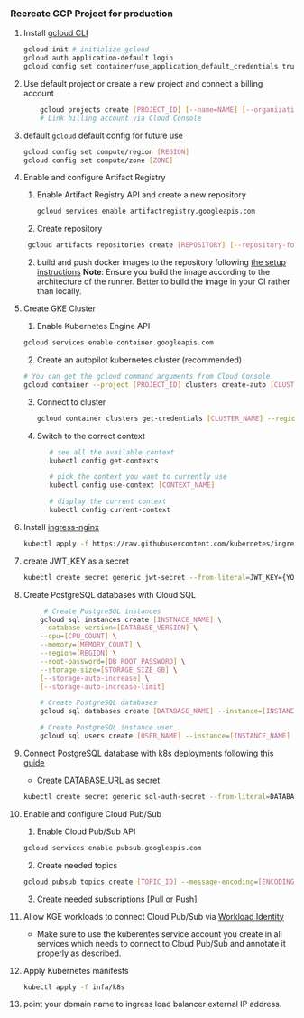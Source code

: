 ### Recreate GCP Project for production

1. Install [gcloud CLI](https://cloud.google.com/sdk/docs/install)

   ```bash
   gcloud init # initialize gcloud
   gcloud auth application-default login
   gcloud config set container/use_application_default_credentials true
   ```

2. Use default project or create a new project and connect a billing account

   ```bash
       gcloud projects create [PROJECT_ID] [--name=NAME] [--organization=ORGANIZATION_ID] [--set-as-default]
       # Link billing account via Cloud Console
   ```

3. default `gcloud` default config for future use

   ```bash
   gcloud config set compute/region [REGION]
   gcloud config set compute/zone [ZONE]
   ```

4. Enable and configure Artifact Registry

   1. Enable Artifact Registry API and create a new repository

      ```bash
      gcloud services enable artifactregistry.googleapis.com
      ```

   2. Create repository

   ```bash
    gcloud artifacts repositories create [REPOSITORY] [--repository-format=FORMAT] [--location=LOCATION]
   ```

   2. build and push docker images to the repository following [the setup instructions](https://cloud.google.com/artifact-registry/docs/docker/pushing-and-pulling)
      **Note**: Ensure you build the image according to the architecture of the runner. Better to build the image in your CI rather than locally.

5. Create GKE Cluster

   1. Enable Kubernetes Engine API

   ```bash
   gcloud services enable container.googleapis.com
   ```

   2. Create an autopilot kubernetes cluster (recommended)

   ```bash
   # You can get the gcloud command arguments from Cloud Console
   gcloud container --project [PROJECT_ID] clusters create-auto [CLUSTER_NAME] --region [REGION] --release-channel [CHANNEL] --network [NETWORK] --subnetwork [SUBNETWORK] --cluster-ipv4-cidr [CLUSTER_IPV4] --services-ipv4-cidr [SERVICES_IPV4]
   ```

   3. Connect to cluster

      ```bash
      gcloud container clusters get-credentials [CLUSTER_NAME] --region [REGION] --project [PROJECT_ID]
      ```

   4. Switch to the correct context

      ```bash
         # see all the available context
         kubectl config get-contexts

         # pick the context you want to currently use
         kubectl config use-context [CONTEXT_NAME]

         # display the current context
         kubectl config current-context
      ```

6. Install [ingress-nginx](https://kubernetes.github.io/ingress-nginx/deploy/#quick-start)

   ```bash
   kubectl apply -f https://raw.githubusercontent.com/kubernetes/ingress-nginx/controller-v1.5.1/deploy/static/provider/cloud/deploy.yaml
   ```

7. create JWT_KEY as a secret

   ```bash
   kubectl create secret generic jwt-secret --from-literal=JWT_KEY={YOUR_JWT_KEY_HERE}
   ```

8. Create PostgreSQL databases with Cloud SQL

   ```bash
        # Create PostgreSQL instances
       gcloud sql instances create [INSTNACE_NAME] \
       --database-version=[DATABASE_VERSION] \
       --cpu=[CPU_COUNT] \
       --memory=[MEMORY_COUNT] \
       --region=[REGION] \
       --root-password=[DB_ROOT_PASSWORD] \
       --storage-size=[STORAGE_SIZE_GB] \
       [--storage-auto-increase] \
       [--storage-auto-increase-limit]

       # Create PostgreSQL databases
       gcloud sql databases create [DATABASE_NAME] --instance=[INSTANECE_NAME]

       # Create PostgreSQL instance user
       gcloud sql users create [USER_NAME] --instance=[INSTANCE_NAME] --password=[PASSWORD]
   ```

9. Connect PostgreSQL database with k8s deployments following [this guide](https://cloud.google.com/sql/docs/postgres/connect-instance-kubernetes)

   - Create DATABASE_URL as secret

   ```bash
   kubectl create secret generic sql-auth-secret --from-literal=DATABASE_URL={DATABASE_URL_HERE}
   ```

10. Enable and configure Cloud Pub/Sub

    1. Enable Cloud Pub/Sub API

    ```bash
    gcloud services enable pubsub.googleapis.com
    ```

    2. Create needed topics

    ```bash
    gcloud pubsub topics create [TOPIC_ID] --message-encoding=[ENCODING_TYPE]  --schema=[SCHEMA_ID]
    ```

    3. Create needed subscriptions [Pull or Push]

11. Allow KGE workloads to connect Cloud Pub/Sub via [Workload Identity](https://cloud.google.com/kubernetes-engine/docs/how-to/workload-identity)

    - Make sure to use the kuberentes service account you create in all services which needs to connect to Cloud Pub/Sub and annotate it properly as described.

12. Apply Kubernetes manifests

    ```bash
    kubectl apply -f infa/k8s
    ```

13. point your domain name to ingress load balancer external IP address.
